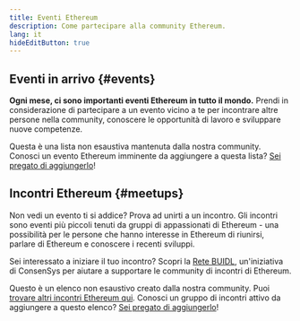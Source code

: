 ```yaml
---
title: Eventi Ethereum
description: Come partecipare alla community Ethereum.
lang: it
hideEditButton: true
---
```


## Eventi in arrivo {#events}

**Ogni mese, ci sono importanti eventi Ethereum in tutto il mondo.** Prendi in considerazione di partecipare a un evento vicino a te per incontrare altre persone nella community, conoscere le opportunità di lavoro e sviluppare nuove competenze.

<UpcomingEventsList/>

Questa è una lista non esaustiva mantenuta dalla nostra community. Conosci un evento Ethereum imminente da aggiungere a questa lista? [Sei pregato di aggiungerlo](https://github.com/ethereum/ethereum-org-website/blob/dev/src/data/community-events.json)!

## Incontri Ethereum {#meetups}

Non vedi un evento ti si addice? Prova ad unirti a un incontro. Gli incontri sono eventi più piccoli tenuti da gruppi di appassionati di Ethereum - una possibilità per le persone che hanno interesse in Ethereum di riunirsi, parlare di Ethereum e conoscere i recenti sviluppi.

<MeetupList />

Sei interessato a iniziare il tuo incontro? Scopri la [Rete BUIDL](https://consensys.net/developers/buidlnetwork/), un'iniziativa di ConsenSys per aiutare a supportare le community di incontri di Ethereum.

Questo è un elenco non esaustivo creato dalla nostra community. Puoi [trovare altri incontri Ethereum qui](https://www.meetup.com/topics/ethereum/). Conosci un gruppo di incontri attivo da aggiungere a questo elenco? [Sei pregato di aggiungerlo](https://github.com/ethereum/ethereum-org-website/blob/dev/src/data/community-meetups.json)!

